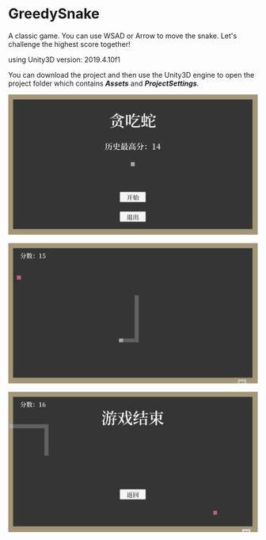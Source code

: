 # GreedySnake
A classic game. You can use WSAD or Arrow to move the snake. Let's challenge the highest score together!

using Unity3D version: 2019.4.10f1

You can download the project and then use the Unity3D engine to open the project folder which contains ***Assets*** and ***ProjectSettings***.

![Start](Start.png)

![Game](Game.png)

![Over](Over.png)